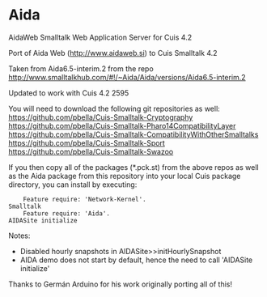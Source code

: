 Aida
====

AidaWeb Smalltalk Web Application Server for Cuis 4.2

Port of Aida Web (http://www.aidaweb.si) to Cuis Smalltalk 4.2

Taken from Aida6.5-interim.2 from the repo http://www.smalltalkhub.com/#!/~Aida/Aida/versions/Aida6.5-interim.2

Updated to work with Cuis 4.2 2595

You will need to download the following git repositories as well:
https://github.com/pbella/Cuis-Smalltalk-Cryptography
https://github.com/pbella/Cuis-Smalltalk-Pharo14CompatibilityLayer
https://github.com/pbella/Cuis-Smalltalk-CompatibilityWithOtherSmalltalks
https://github.com/pbella/Cuis-Smalltalk-Sport
https://github.com/pbella/Cuis-Smalltalk-Swazoo

If you then copy all of the packages (*.pck.st) from the above repos as well as the Aida package from this repository into your local Cuis package directory, you can install by executing:
````Smalltalk
	Feature require: 'Network-Kernel'.
Smalltalk
	Feature require: 'Aida'.
AIDASite initialize
````

Notes:
- Disabled hourly snapshots in AIDASite>>initHourlySnapshot
- AIDA demo does not start by default, hence the need to call 'AIDASite initialize'

Thanks to Germán Arduino for his work originally porting all of this!
